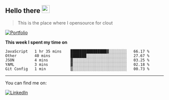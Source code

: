 <h2>Hello there <img src="https://camo.githubusercontent.com/2019d90b5d6b109833b6e130852e36fce013bb14/68747470733a2f2f63756c746f667468657061727479706172726f742e636f6d2f706172726f74732f68642f6c6170746f705f706172726f742e676966" width="25px"></h2>

>This is the place where I opensource for clout

[![Portfolio](https://img.shields.io/badge/web-portfolio-black)](https://izqalan.github.io/?utm_source=github&utm_medium=social&utm_campaign=portfolio)

**This week I spent my time on**
<!--START_SECTION:waka-->
```text
JavaScript   1 hr 35 mins    ████████████████▓░░░░░░░░   66.17 % 
Other        40 mins         ███████░░░░░░░░░░░░░░░░░░   27.67 % 
JSON         4 mins          ▓░░░░░░░░░░░░░░░░░░░░░░░░   03.25 % 
YAML         3 mins          ▓░░░░░░░░░░░░░░░░░░░░░░░░   02.18 % 
Git Config   1 min           ▒░░░░░░░░░░░░░░░░░░░░░░░░   00.73 % 
```
<!--END_SECTION:waka-->
___

You can find me on:

[![LinkedIn](https://img.omvr.io/linkedin.svg)](https://www.linkedin.com/in/izqalan/)
